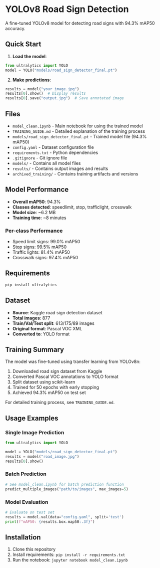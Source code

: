 # YOLOv8 Road Sign Detection

A fine-tuned YOLOv8 model for detecting road signs with 94.3% mAP50 accuracy.

## Quick Start

1. **Load the model**:
```python
from ultralytics import YOLO
model = YOLO("models/road_sign_detector_final.pt")
```

2. **Make predictions**:
```python
results = model("your_image.jpg")
results[0].show()  # Display results
results[0].save("output.jpg")  # Save annotated image
```

## Files

- `model_clean.ipynb` - Main notebook for using the trained model
- `TRAINING_GUIDE.md` - Detailed explanation of the training process  
- `models/road_sign_detector_final.pt` - Trained model file (94.3% mAP50)
- `config.yaml` - Dataset configuration file
- `requirements.txt` - Python dependencies
- `.gitignore` - Git ignore file
- `models/` - Contains all model files
- `results/` - Contains output images and results
- `archived_training/` - Contains training artifacts and versions

## Model Performance

- **Overall mAP50**: 94.3%
- **Classes detected**: speedlimit, stop, trafficlight, crosswalk
- **Model size**: ~6.2 MB
- **Training time**: ~8 minutes

### Per-class Performance
- Speed limit signs: 99.0% mAP50
- Stop signs: 99.5% mAP50  
- Traffic lights: 81.4% mAP50
- Crosswalk signs: 97.4% mAP50

## Requirements

```bash
pip install ultralytics
```

## Dataset

- **Source**: Kaggle road sign detection dataset
- **Total images**: 877
- **Train/Val/Test split**: 613/175/89 images
- **Original format**: Pascal VOC XML
- **Converted to**: YOLO format

## Training Summary

The model was fine-tuned using transfer learning from YOLOv8n:

1. Downloaded road sign dataset from Kaggle
2. Converted Pascal VOC annotations to YOLO format
3. Split dataset using scikit-learn
4. Trained for 50 epochs with early stopping
5. Achieved 94.3% mAP50 on test set

For detailed training process, see `TRAINING_GUIDE.md`.

## Usage Examples

### Single Image Prediction
```python
from ultralytics import YOLO

model = YOLO("models/road_sign_detector_final.pt")
results = model("road_image.jpg")
results[0].show()
```

### Batch Prediction
```python
# See model_clean.ipynb for batch prediction function
predict_multiple_images("path/to/images", max_images=5)
```

### Model Evaluation
```python
# Evaluate on test set
results = model.val(data="config.yaml", split='test')
print(f"mAP50: {results.box.map50:.3f}")
```

## Installation

1. Clone this repository
2. Install requirements: `pip install -r requirements.txt`
3. Run the notebook: `jupyter notebook model_clean.ipynb`
